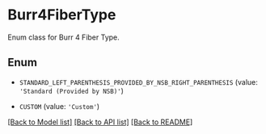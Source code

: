 # Burr4FiberType

Enum class for Burr 4 Fiber Type.

## Enum

* `STANDARD_LEFT_PARENTHESIS_PROVIDED_BY_NSB_RIGHT_PARENTHESIS` (value: `'Standard (Provided by NSB)'`)

* `CUSTOM` (value: `'Custom'`)

[[Back to Model list]](../README.md#documentation-for-models) [[Back to API list]](../README.md#documentation-for-api-endpoints) [[Back to README]](../README.md)


